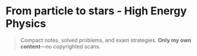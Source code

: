 # From particle to stars - High Energy Physics


> Compact notes, solved problems, and exam strategies. **Only my own content**—no copyrighted scans.

